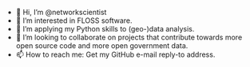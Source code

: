 - 👋 Hi, I’m @networkscientist
- 👀 I’m interested in FLOSS software.
- 🌱 I’m applying my Python skills to (geo-)data analysis.
- 💞️ I’m looking to collaborate on projects that contribute towards more open source code and more open government data. 
- 📫 How to reach me: Get my GitHub e-mail reply-to address.

<!---
networkscientist/networkscientist is a ✨ special ✨ repository because its `README.md` (this file) appears on your GitHub profile.
You can click the Preview link to take a look at your changes.
--->
